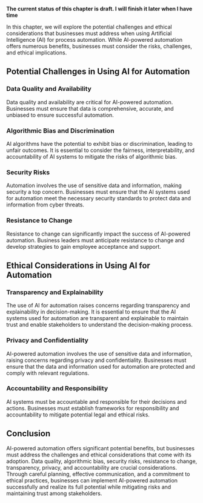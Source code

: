 **The current status of this chapter is draft. I will finish it later when I have time**

In this chapter, we will explore the potential challenges and ethical considerations that businesses must address when using Artificial Intelligence (AI) for process automation. While AI-powered automation offers numerous benefits, businesses must consider the risks, challenges, and ethical implications.

Potential Challenges in Using AI for Automation
-----------------------------------------------

### Data Quality and Availability

Data quality and availability are critical for AI-powered automation. Businesses must ensure that data is comprehensive, accurate, and unbiased to ensure successful automation.

### Algorithmic Bias and Discrimination

AI algorithms have the potential to exhibit bias or discrimination, leading to unfair outcomes. It is essential to consider the fairness, interpretability, and accountability of AI systems to mitigate the risks of algorithmic bias.

### Security Risks

Automation involves the use of sensitive data and information, making security a top concern. Businesses must ensure that the AI systems used for automation meet the necessary security standards to protect data and information from cyber threats.

### Resistance to Change

Resistance to change can significantly impact the success of AI-powered automation. Business leaders must anticipate resistance to change and develop strategies to gain employee acceptance and support.

Ethical Considerations in Using AI for Automation
-------------------------------------------------

### Transparency and Explainability

The use of AI for automation raises concerns regarding transparency and explainability in decision-making. It is essential to ensure that the AI systems used for automation are transparent and explainable to maintain trust and enable stakeholders to understand the decision-making process.

### Privacy and Confidentiality

AI-powered automation involves the use of sensitive data and information, raising concerns regarding privacy and confidentiality. Businesses must ensure that the data and information used for automation are protected and comply with relevant regulations.

### Accountability and Responsibility

AI systems must be accountable and responsible for their decisions and actions. Businesses must establish frameworks for responsibility and accountability to mitigate potential legal and ethical risks.

Conclusion
----------

AI-powered automation offers significant potential benefits, but businesses must address the challenges and ethical considerations that come with its adoption. Data quality, algorithmic bias, security risks, resistance to change, transparency, privacy, and accountability are crucial considerations. Through careful planning, effective communication, and a commitment to ethical practices, businesses can implement AI-powered automation successfully and realize its full potential while mitigating risks and maintaining trust among stakeholders.
